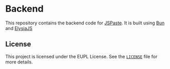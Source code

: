 # Backend

This repository contains the backend code for [JSPaste](https://jspaste.eu). It is built using [Bun](https://bun.sh)
and [ElysiaJS](https://elysiajs.com)

## License

This project is licensed under the EUPL License. See the [`LICENSE`](LICENSE) file for more details.

